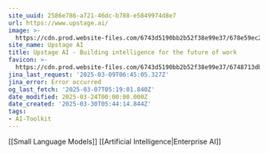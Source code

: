 ```yaml
---
site_uuid: 2586e786-a721-46dc-b788-e5849974d8e7
url: https://www.upstage.ai/
image: >-
  https://cdn.prod.website-files.com/6743d5190bb2b52f38e99e37/678e59ec2c46de320b8f4224_OG%20Upstage%20Console.jpg
site_name: Upstage AI
title: Upstage AI - Building intelligence for the future of work
favicon: >-
  https://cdn.prod.website-files.com/6743d5190bb2b52f38e99e37/6748713db65988aab4e2dbf7_G.WEB.svg
jina_last_request: '2025-03-09T06:45:05.327Z'
jina_error: Error occurred
og_last_fetch: '2025-03-07T05:19:01.840Z'
date_modified: 2025-03-24T00:00:00.000Z
date_created: '2025-03-30T05:44:14.844Z'
tags:
- AI-Toolkit
---
```


















[[Small Language Models]]
[[Artificial Intelligence|Enterprise AI]]
